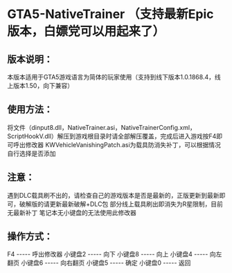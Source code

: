 # GTA5-NativeTrainer （支持最新Epic版本，白嫖党可以用起来了）


## 版本说明：
本版本适用于GTA5游戏语言为简体的玩家使用（支持到线下版本1.0.1868.4，线上版本1.50，向下兼容）


## 使用方法：
将文件（dinput8.dll，NativeTrainer.asi，NativeTrainerConfig.xml，ScriptHookV.dll）解压到游戏根目录时请全部解压覆盖，完成后进入游戏按F4即可呼出修改器
KWVehicleVanishingPatch.asi为载具防消失补丁，可以根据情况自行选择是否添加

## 注意：
遇到DLC载具刷不出的，请检查自己的游戏版本是否是最新的，正版更新到最新即可，破解版的请更新最新破解+DLC包
部分线上载具刷出即消失为R星限制，目前无最新补丁
笔记本无小键盘的无法使用此修改器


## 操作方式：
F4   ----- 呼出修改器
小键盘2 ----- 向下
小键盘8 ----- 向上
小键盘4 ----- 向左翻页
小键盘6 ----- 向右翻页
小键盘5 ----- 确定
小键盘0 ----- 返回
